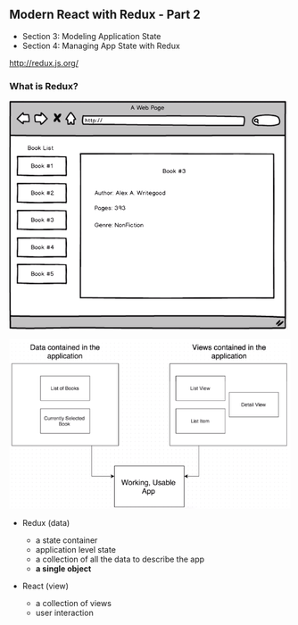 Modern React with Redux - Part 2
---------------------------

- Section 3: Modeling Application State
- Section 4: Managing App State with Redux

http://redux.js.org/

### What is Redux?

![GUI Mockup](./redux_mockup.png)

![Data and View](./redux_diagram.png)

- Redux (data)
  + a state container
  + application level state
  + a collection of all the data to describe the app
  + **a single object**

- React (view)
  + a collection of views
  + user interaction

